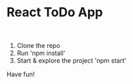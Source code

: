 # React ToDo App

<br>

1. Clone the repo
2. Run 'npm install'
3. Start & explore the project 'npm start'

Have fun!

 